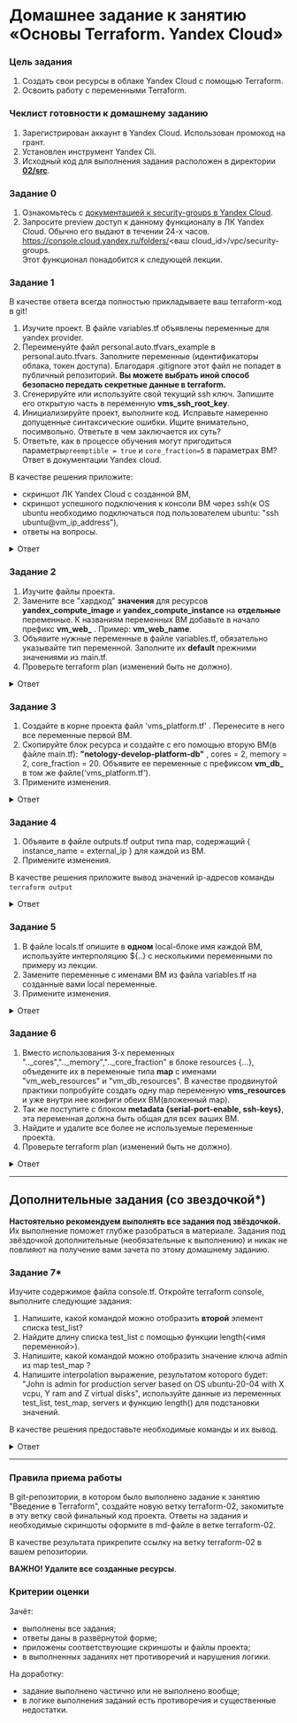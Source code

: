# Домашнее задание к занятию «Основы Terraform. Yandex Cloud»

### Цель задания

1. Создать свои ресурсы в облаке Yandex Cloud с помощью Terraform.
2. Освоить работу с переменными Terraform.


### Чеклист готовности к домашнему заданию

1. Зарегистрирован аккаунт в Yandex Cloud. Использован промокод на грант.
2. Установлен инструмент Yandex Cli.
3. Исходный код для выполнения задания расположен в директории [**02/src**](https://github.com/netology-code/ter-homeworks/tree/main/02/src).


### Задание 0

1. Ознакомьтесь с [документацией к security-groups в Yandex Cloud](https://cloud.yandex.ru/docs/vpc/concepts/security-groups?from=int-console-help-center-or-nav).
2. Запросите preview доступ к данному функционалу в ЛК Yandex Cloud. Обычно его выдают в течении 24-х часов.
https://console.cloud.yandex.ru/folders/<ваш cloud_id>/vpc/security-groups.   
Этот функционал понадобится к следующей лекции. 


### Задание 1
В качестве ответа всегда полностью прикладываете ваш terraform-код в git!

1. Изучите проект. В файле variables.tf объявлены переменные для yandex provider.
2. Переименуйте файл personal.auto.tfvars_example в personal.auto.tfvars. Заполните переменные (идентификаторы облака, токен доступа). Благодаря .gitignore этот файл не попадет в публичный репозиторий. **Вы можете выбрать иной способ безопасно передать секретные данные в terraform.**
3. Сгенерируйте или используйте свой текущий ssh ключ. Запишите его открытую часть в переменную **vms_ssh_root_key**.
4. Инициализируйте проект, выполните код. Исправьте намеренно допущенные синтаксические ошибки. Ищите внимательно, посимвольно. Ответьте в чем заключается их суть? 
5. Ответьте, как в процессе обучения могут пригодиться параметры```preemptible = true``` и ```core_fraction=5``` в параметрах ВМ? Ответ в документации Yandex cloud.

В качестве решения приложите:
- скриншот ЛК Yandex Cloud с созданной ВМ,
- скриншот успешного подключения к консоли ВМ через ssh(к OS ubuntu необходимо подключаться под пользователем ubuntu: "ssh ubuntu@vm_ip_address"),
- ответы на вопросы.

<details>
<summary>Ответ</summary>

Исправьте намеренно допущенные синтаксические ошибки. Ищите внимательно, посимвольно. Ответьте в чем заключается их суть? 
- Платформы platform_id = "standard-v4" не существует. Поменял на 3
- core_fraction может быть 20, 50 или 100. Поменял на 20 (Доля CPU)
- Ядер может быть четное число. Подробнее https://cloud.yandex.ru/docs/compute/concepts/performance-levels

Ответьте, как в процессе обучения могут пригодиться параметры```preemptible = true``` и ```core_fraction=5``` в параметрах ВМ? Ответ в документации Yandex cloud.
- core_fraction - указывает на тип процессора. Yandex Compute Cloud предоставляет различные виды физических процессоров. Выбор платформы гарантирует тип физического процессора в дата-центре и определяет набор допустимых конфигураций vCPU и RAM. Также, к виртуальной машине можно добавить графический ускоритель (GPU). Платформу необходимо выбирать при создании каждой виртуальной машины.
- preemptible - Указывает на принадлежность к прерываемой виртуальной машине. Прерываемые виртуальные машины — это виртуальные машины, которые могут быть принудительно остановлены в любой момент. Например при нехватке ресурсов или если с момента запуска ВМ прошло 24 часа.
<br>

![VM_LK](https://github.com/aagrebeshkov/Homework/blob/main/07-ter-02-terraform/images/VM_LK.png)
<br>

![VM_SSH](https://github.com/aagrebeshkov/Homework/blob/main/07-ter-02-terraform/images/VM_SSH.png)
<br>

</details>

### Задание 2

1. Изучите файлы проекта.
2. Замените все "хардкод" **значения** для ресурсов **yandex_compute_image** и **yandex_compute_instance** на **отдельные** переменные. К названиям переменных ВМ добавьте в начало префикс **vm_web_** .  Пример: **vm_web_name**.
2. Объявите нужные переменные в файле variables.tf, обязательно указывайте тип переменной. Заполните их **default** прежними значениями из main.tf. 
3. Проверьте terraform plan (изменений быть не должно). 

<details>
<summary>Ответ</summary>

Изменени я в main.tf:
```bash
data "yandex_compute_image" "ubuntu" {
  family = var.vm_web_family
}
resource "yandex_compute_instance" "platform" {
  name        = var.vm_web_name
  platform_id = var.vm_web_platform_id
  resources {
    cores         = var.vm_web_cores
    memory        = var.vm_web_memory
    core_fraction = var.vm_web_core_fraction
  }
```

Изменения в variables.tf:
```bash
### Parameters VM
variable "vm_web_name" {
  type        = string
  default     = "netology-develop-platform-web"
  description = "VM Name"
}

variable "vm_web_platform_id" {
  type        = string
  default     = "standard-v3"
  description = "platform_id"
}

variable "vm_web_cores" {
  type        = number
  default     = 2
  description = "CPU"
}

variable "vm_web_memory" {
  type        = number
  default     = 1
  description = "Memory"
}

variable "vm_web_core_fraction" {
  type        = number
  default     = 20
  description = "core_fraction"
}

variable "vm_web_family" {
  type        = string
  default     = "ubuntu-2004-lts"
  description = "OS Family"
}
```

</details>


### Задание 3

1. Создайте в корне проекта файл 'vms_platform.tf' . Перенесите в него все переменные первой ВМ.
2. Скопируйте блок ресурса и создайте с его помощью вторую ВМ(в файле main.tf): **"netology-develop-platform-db"** ,  cores  = 2, memory = 2, core_fraction = 20. Объявите ее переменные с префиксом **vm_db_** в том же файле('vms_platform.tf').
3. Примените изменения.

<details>
<summary>Ответ</summary>

Содержимое main.tf
```bash
resource "yandex_vpc_network" "develop" {
  name = var.vpc_name
}
resource "yandex_vpc_subnet" "develop" {
  name           = var.vpc_name
  zone           = var.default_zone
  network_id     = yandex_vpc_network.develop.id
  v4_cidr_blocks = var.default_cidr
}


data "yandex_compute_image" "ubuntu" {
  family = var.vm_web_family
}
resource "yandex_compute_instance" "platform" {
  name        = var.vm_web_name
  platform_id = var.vm_web_platform_id
  resources {
    cores         = var.vm_web_cores
    memory        = var.vm_web_memory
    core_fraction = var.vm_web_core_fraction
  }
  boot_disk {
    initialize_params {
      image_id = data.yandex_compute_image.ubuntu.image_id
    }
  }
  scheduling_policy {
    preemptible = true
  }
  network_interface {
    subnet_id = yandex_vpc_subnet.develop.id
    nat       = true
  }
}


resource "yandex_compute_instance" "platform_db" {
  name        = var.vm_db_name
  platform_id = var.vm_db_platform_id
  resources {
    cores         = var.vm_db_cores
    memory        = var.vm_db_memory
    core_fraction = var.vm_db_core_fraction
  }
  boot_disk {
    initialize_params {
      image_id = data.yandex_compute_image.ubuntu.image_id
    }
  }
  scheduling_policy {
    preemptible = true
  }
  network_interface {
    subnet_id = yandex_vpc_subnet.develop.id
    nat       = true
  }

  metadata = {
    serial-port-enable = 1
    ssh-keys           = "ubuntu:${var.vms_ssh_root_key}"
  }
}
```

Содержимое vms_platform.tf
```bash
### Parameters VM DB
variable "vm_db_name" {
  type        = string
  default     = "netology-develop-platform-db"
  description = "VM Name"
}

variable "vm_db_platform_id" {
  type        = string
  default     = "standard-v3"
  description = "db_platform_id"
}

variable "vm_db_cores" {
  type        = number
  default     = 2
  description = "CPU"
}

variable "vm_db_memory" {
  type        = number
  default     = 2
  description = "Memory"
}

variable "vm_db_core_fraction" {
  type        = number
  default     = 20
  description = "core_fraction"
}

variable "vm_db_family" {
  type        = string
  default     = "ubuntu-2004-lts"
  description = "OS Family"
}
```

</details>

### Задание 4

1. Объявите в файле outputs.tf output типа map, содержащий { instance_name = external_ip } для каждой из ВМ.
2. Примените изменения.

В качестве решения приложите вывод значений ip-адресов команды ```terraform output```

<details>
<summary>Ответ</summary>
    
```bash
% terraform console
> yandex_compute_instance.platform.network_interface.0.nat_ip_address
"51.250.87.240"
> yandex_compute_instance.platform_db.network_interface.0.nat_ip_address
"158.160.61.234"
```

Содержимое outputs.tf:
```bash
output "web_external_ip" {
  value = yandex_compute_instance.platform.network_interface.0.nat_ip_address
}

output "db_external_ip" {
  value = yandex_compute_instance.platform_db.network_interface.0.nat_ip_address
}
```

</details>


### Задание 5

1. В файле locals.tf опишите в **одном** local-блоке имя каждой ВМ, используйте интерполяцию ${..} с несколькими переменными по примеру из лекции.
2. Замените переменные с именами ВМ из файла variables.tf на созданные вами local переменные.
3. Примените изменения.

<details>
<summary>Ответ</summary>

Содержимое locals.tf:
```bash
locals {
  name_vm1 = "netology-develop-platform-${ var.vm_name_1 }"
  name_vm2 = "netology-develop-platform-${ var.vm_name_2 }"
}
```

Добавил в variables.tf:
```bash
variable "vm_name_1" {
  type        = string
  default     = "web-01"
  description = "VM Name"
}
```

Добавил в vms_platform.tf:
```bash
variable "vm_name_2" {
  type        = string
  default     = "db-02"
  description = "VM Name"
}
```

Изменил в main.tf
```bash
...
name        = local.name_vm1
...
name        = local.name_vm2
...
```

terraform plan:
```bash
% terraform plan

Terraform used the selected providers to generate the following execution plan. Resource actions are indicated with the following symbols:
  ~ update in-place

Terraform will perform the following actions:

  # yandex_compute_instance.platform will be updated in-place
  ~ resource "yandex_compute_instance" "platform" {
        id                        = "fhmjdg6q7mai1aknjbs3"
      ~ name                      = "netology-develop-platform-web" -> "netology-develop-platform-web-01"
        # (9 unchanged attributes hidden)

        # (6 unchanged blocks hidden)
    }

  # yandex_compute_instance.platform_db will be updated in-place
  ~ resource "yandex_compute_instance" "platform_db" {
        id                        = "fhmn9r6tvu706nr2qm39"
      ~ name                      = "netology-develop-platform-db" -> "netology-develop-platform-db-02"
        # (9 unchanged attributes hidden)

        # (6 unchanged blocks hidden)
    }

Plan: 0 to add, 2 to change, 0 to destroy.

───────────────────────────────────────────────────────────────────────────────────────────────────────────────────────────────────────────────────────────────────────────────────────────────────────────

Note: You didn't use the -out option to save this plan, so Terraform can't guarantee to take exactly these actions if you run "terraform apply" now.
```

</details>


### Задание 6

1. Вместо использования 3-х переменных  ".._cores",".._memory",".._core_fraction" в блоке  resources {...}, объедените их в переменные типа **map** с именами "vm_web_resources" и "vm_db_resources". В качестве продвинутой практики попробуйте создать одну map переменную **vms_resources** и уже внутри нее конфиги обеих ВМ(вложенный map).
2. Так же поступите с блоком **metadata {serial-port-enable, ssh-keys}**, эта переменная должна быть общая для всех ваших ВМ.
3. Найдите и удалите все более не используемые переменные проекта.
4. Проверьте terraform plan (изменений быть не должно).


<details>
<summary>Ответ</summary>

terraform plan:
```bash
% terraform plan
...
No changes. Your infrastructure matches the configuration.

Terraform has compared your real infrastructure against your configuration and found no differences, so no changes are needed.
```

</details>

------

## Дополнительные задания (со звездочкой*)

**Настоятельно рекомендуем выполнять все задания под звёздочкой.**   
Их выполнение поможет глубже разобраться в материале. Задания под звёздочкой дополнительные (необязательные к выполнению) и никак не повлияют на получение вами зачета по этому домашнему заданию. 

### Задание 7*

Изучите содержимое файла console.tf. Откройте terraform console, выполните следующие задания: 

1. Напишите, какой командой можно отобразить **второй** элемент списка test_list?
2. Найдите длину списка test_list с помощью функции length(<имя переменной>).
3. Напишите, какой командой можно отобразить значение ключа admin из map test_map ?
4. Напишите interpolation выражение, результатом которого будет: "John is admin for production server based on OS ubuntu-20-04 with X vcpu, Y ram and Z virtual disks", используйте данные из переменных test_list, test_map, servers и функцию length() для подстановки значений.

В качестве решения предоставьте необходимые команды и их вывод.

<details>
<summary>Ответ</summary>

1. Напишите, какой командой можно отобразить **второй** элемент списка test_list?
```bash
> local.test_list[1]
"staging"
```
<br>

2. Найдите длину списка test_list с помощью функции length(<имя переменной>).
```bash
> length(local.test_list)
3
```
<br>

3. Напишите, какой командой можно отобразить значение ключа admin из map test_map ?
```bash
> local.test_map.admin
"John"
```
<br>

4. Напишите interpolation выражение, результатом которого будет: "John is admin for production server based on OS ubuntu-20-04 with X vcpu, Y ram and Z virtual disks", используйте данные из переменных test_list, test_map, servers и функцию length() для подстановки значений.

```bash
> "${ local.test_map.admin } is admin for ${ local.test_list[2] } server based on OS ${ local.servers.production.image } with ${ local.servers.production.cpu } vcpu, ${ local.servers.production.ram } ram and ${ length(local.servers.production.disks) } virtual disks: ${ join(",", local.servers.production.disks) }"
"John is admin for production server based on OS ubuntu-20-04 with 10 vcpu, 40 ram and 4 virtual disks: vda,vdb,vdc,vdd"
```

</details>

------
### Правила приема работы

В git-репозитории, в котором было выполнено задание к занятию "Введение в Terraform", создайте новую ветку terraform-02, закомитьте в эту ветку свой финальный код проекта. Ответы на задания и необходимые скриншоты оформите в md-файле в ветке terraform-02.

В качестве результата прикрепите ссылку на ветку terraform-02 в вашем репозитории.

**ВАЖНО! Удалите все созданные ресурсы**.


### Критерии оценки

Зачёт:

* выполнены все задания;
* ответы даны в развёрнутой форме;
* приложены соответствующие скриншоты и файлы проекта;
* в выполненных заданиях нет противоречий и нарушения логики.

На доработку:

* задание выполнено частично или не выполнено вообще;
* в логике выполнения заданий есть противоречия и существенные недостатки. 

